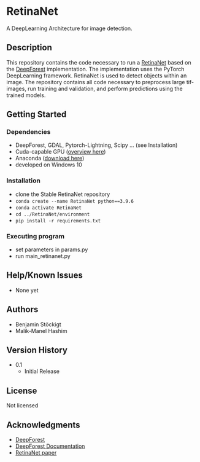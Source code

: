 # RetinaNet

A DeepLearning Architecture for image detection.

## Description

This repository contains the code necessary to run a [RetinaNet](https://arxiv.org/abs/1708.02002) based on the [DeepForest](https://github.com/weecology/DeepForest) implementation. 
The implementation uses the PyTorch DeepLearning framework. RetinaNet is used to detect objects within an image.
The repository contains all code necessary to preprocess large tif-images, run training and validation, and perform predictions using the trained models.

## Getting Started

### Dependencies

* DeepForest, GDAL, Pytorch-Lightning, Scipy ... (see Installation)
* Cuda-capable GPU ([overview here](https://developer.nvidia.com/cuda-gpus))
* Anaconda ([download here](https://www.anaconda.com/products/distribution))
* developed on Windows 10

### Installation

* clone the Stable RetinaNet repository
* `conda create --name RetinaNet python==3.9.6`
* `conda activate RetinaNet`
* `cd ../RetinaNet/environment`
* `pip install -r requirements.txt`

### Executing program

* set parameters in params.py
* run main_retinanet.py

## Help/Known Issues

* None yet

## Authors

* Benjamin Stöckigt
* Malik-Manel Hashim

## Version History

* 0.1
    * Initial Release

## License

Not licensed

## Acknowledgments

* [DeepForest](https://github.com/weecology/DeepForest)
* [DeepForest Documentation](https://deepforest.readthedocs.io/en/latest/)
* [RetinaNet paper](https://arxiv.org/abs/1708.02002)
